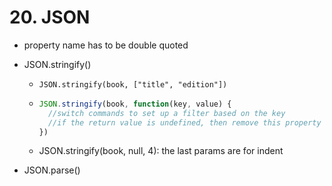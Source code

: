 # 20. JSON

- property name has to be double quoted

- JSON.stringify()

  - `JSON.stringify(book, ["title", "edition"])`

  - ```javascript
    JSON.stringify(book, function(key, value) {
      //switch commands to set up a filter based on the key
      //if the return value is undefined, then remove this property from the JSON
    })
    ```

  - JSON.stringify(book, null, 4): the last params are for indent

- JSON.parse()